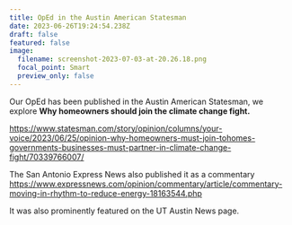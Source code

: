 ```yaml
---
title: OpEd in the Austin American Statesman
date: 2023-06-26T19:24:54.238Z
draft: false
featured: false
image:
  filename: screenshot-2023-07-03-at-20.26.18.png
  focal_point: Smart
  preview_only: false
---
```

Our OpEd has been published in the Austin American Statesman, we explore **Why homeowners should join the climate change fight.** 

https://www.statesman.com/story/opinion/columns/your-voice/2023/06/25/opinion-why-homeowners-must-join-tohomes-governments-businesses-must-partner-in-climate-change-fight/70339766007/

The San Antonio Express News also published it as a commentary
https://www.expressnews.com/opinion/commentary/article/commentary-moving-in-rhythm-to-reduce-energy-18163544.php

It was also prominently featured on the UT Austin News page.